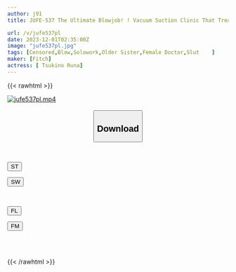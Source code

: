 ```yaml
---
author: j91
title: JUFE-537 The Ultimate Blowjob! ! Vacuum Suction Clinic That Treats Male Genitalia Luna Tsukino

url: /v/jufe537pl
date: 2023-12-01T02:35:00Z
image: "jufe537pl.jpg"
tags: [Censored,Blow,Solowork,Older Sister,Female Doctor,Slut	 ]
maker: [Fitch]
actress: [ Tsukino Runa]
---
```



{{< rawhtml >}}

<div class="video" data-videoid="j6GBQKWelzizX7X">
    <a href="javascript:;">
        <img src="/v/jufe537pl/jufe537pl.jpg" width="WIDTH" height="HEIGHT" alt="jufe537pl.mp4" loading="lazy">
    </a>
</div>

<script type="text/javascript" src="https://j91.asia/asset/on-demand-st.js"></script>

<br>
  <link rel="stylesheet" href="https://j91.asia/asset/bs5.css">
  
  <center>
  <button class="btn btn-primary" type="button" data-bs-toggle="collapse" data-bs-target=".multi-collapse" aria-expanded="false" aria-controls="multiCollapseExample1 multiCollapseExample2"><h2>Download</h2></button></center>
</p>
<div class="row">
  <div class="col">
    <div class="collapse multi-collapse" id="multiCollapseExample1">
      <div class="card card-body">
	      	      <br>
<div class="buttons">  
<p><a href="https://streamtape.to/v/j6GBQKWelzizX7X" target="_blank"><button class="btn-hover color-3"><i class="fa fa-download"></i> ST</button></a></p>
<p><a href="https://flaswish.com/vzogoj8odjhx" target="_blank"><button class="btn-hover color-2"><i class="fa fa-download"></i> SW</button></a></p></div>
    </div>
  </div>
</div>
  <div class="col">
    <div class="collapse multi-collapse" id="multiCollapseExample2">
      <div class="card card-body">
	      <br>
<div class="buttons">
<p><a href="javascript:;" target="_blank"><button class="btn-hover color-9"><i class="fa fa-download"></i> FL</button></a></p>
<p><a href="javascript:;" target="_blank"><button class="btn-hover color-8"><i class="fa fa-download"></i> FM</button></a></p></div>
<br><br>
      </div>
    </div>
  </div>
</div>

{{< /rawhtml >}}